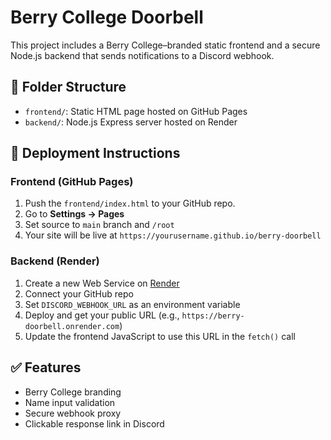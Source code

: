 # Berry College Doorbell

This project includes a Berry College–branded static frontend and a secure Node.js backend that sends notifications to a Discord webhook.

## 📁 Folder Structure

- `frontend/`: Static HTML page hosted on GitHub Pages
- `backend/`: Node.js Express server hosted on Render

## 🚀 Deployment Instructions

### Frontend (GitHub Pages)

1. Push the `frontend/index.html` to your GitHub repo.
2. Go to **Settings → Pages**
3. Set source to `main` branch and `/root`
4. Your site will be live at `https://yourusername.github.io/berry-doorbell`

### Backend (Render)

1. Create a new Web Service on [Render](https://render.com)
2. Connect your GitHub repo
3. Set `DISCORD_WEBHOOK_URL` as an environment variable
4. Deploy and get your public URL (e.g., `https://berry-doorbell.onrender.com`)
5. Update the frontend JavaScript to use this URL in the `fetch()` call

## ✅ Features

- Berry College branding
- Name input validation
- Secure webhook proxy
- Clickable response link in Discord
